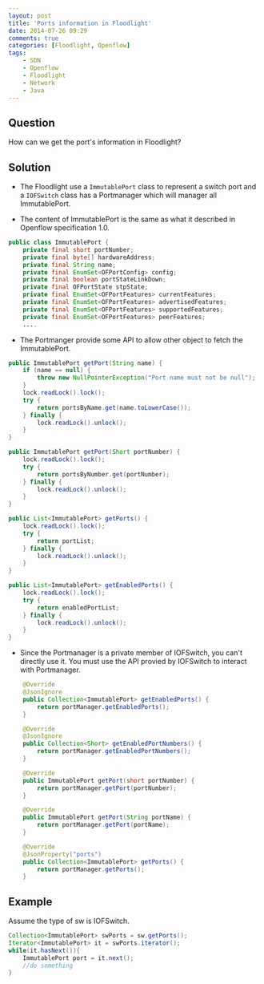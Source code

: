 ```yaml
---
layout: post
title: 'Ports information in Floodlight'
date: 2014-07-26 09:29
comments: true
categories: [Floodlight, Openflow]
tags:
	- SDN
	- Openflow
	- Floodlight
	- Network
	- Java
---
```

Question
--------
How can we get the port's information in Floodlight?

<!--more-->


Solution
--------
- The Floodlight use a `ImmutablePort` class to represent a switch port and a `IOFSwitch` class has a Portmanager which will manager all ImmutablePort.

- The content of ImmutablePort is the same as what it described in Openflow specification 1.0.
``` java
public class ImmutablePort {
    private final short portNumber;
    private final byte[] hardwareAddress;
    private final String name;
    private final EnumSet<OFPortConfig> config;
    private final boolean portStateLinkDown;
    private final OFPortState stpState;
    private final EnumSet<OFPortFeatures> currentFeatures;
    private final EnumSet<OFPortFeatures> advertisedFeatures;
    private final EnumSet<OFPortFeatures> supportedFeatures;
    private final EnumSet<OFPortFeatures> peerFeatures;
    ....
```

- The Portmanger provide some API to allow other object to fetch the ImmutablePort.

``` java
public ImmutablePort getPort(String name) {
	if (name == null) {
		throw new NullPointerException("Port name must not be null");
	}
	lock.readLock().lock();
	try {
		return portsByName.get(name.toLowerCase());
	} finally {
		lock.readLock().unlock();
	}
}

public ImmutablePort getPort(Short portNumber) {
	lock.readLock().lock();
	try {
		return portsByNumber.get(portNumber);
	} finally {
		lock.readLock().unlock();
	}
}

public List<ImmutablePort> getPorts() {
	lock.readLock().lock();
	try {
		return portList;
	} finally {
		lock.readLock().unlock();
	}
}

public List<ImmutablePort> getEnabledPorts() {
	lock.readLock().lock();
	try {
		return enabledPortList;
	} finally {
		lock.readLock().unlock();
	}
}
```

- Since the Portmanager is a private member of IOFSwitch, you can't directly use it. You must use the API provied by IOFSwitch to interact with Portmanager.

``` java
    @Override
    @JsonIgnore
    public Collection<ImmutablePort> getEnabledPorts() {
        return portManager.getEnabledPorts();
    }

    @Override
    @JsonIgnore
    public Collection<Short> getEnabledPortNumbers() {
        return portManager.getEnabledPortNumbers();
    }

    @Override
    public ImmutablePort getPort(short portNumber) {
        return portManager.getPort(portNumber);
    }

    @Override
    public ImmutablePort getPort(String portName) {
        return portManager.getPort(portName);
    }

    @Override
    @JsonProperty("ports")
    public Collection<ImmutablePort> getPorts() {
        return portManager.getPorts();
    }
```

Example
--------
Assume the type of sw is IOFSwitch.
``` java
Collection<ImmutablePort> swPorts = sw.getPorts();
Iterator<ImmutablePort> it = swPorts.iterator();
while(it.hasNext()){
    ImmutablePort port = it.next();
    //do something 
}
```
